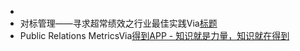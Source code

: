 - 
- 对标管理——寻求超常绩效之行业最佳实践Via[标题](http://www.wenqujingdian.com/Public/editor/attached/file/20180807/20180807034942_90919.pdf)
- Public Relations MetricsVia[得到APP - 知识就是力量，知识就在得到](https://www.dedao.cn/search/result?q=%E6%95%8F%E6%8D%B7%E6%B2%9F%E9%80%9A%20%20%E8%8D%B7%E5%85%B0)
